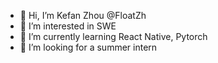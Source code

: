 - 👋 Hi, I’m Kefan Zhou @FloatZh 
- 👀 I’m interested in SWE
- 🌱 I’m currently learning React Native, Pytorch
- 💞️ I’m looking for a summer intern


<!---
FloatZh/FloatZh is a ✨ special ✨ repository because its `README.md` (this file) appears on your GitHub profile.
You can click the Preview link to take a look at your changes.
--->
